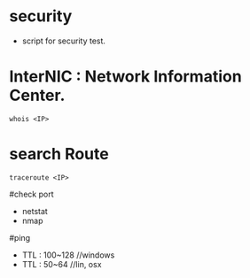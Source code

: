 # security
- script for security test.

# InterNIC : Network Information Center.
```
whois <IP>
```
# search Route
```
traceroute <IP>
```

#check port
- netstat
- nmap

#ping
- TTL : 100~128 //windows
- TTL : 50~64 //lin, osx
